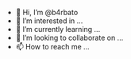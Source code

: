 - 👋 Hi, I’m @b4rbato
- 👀 I’m interested in ...
- 🌱 I’m currently learning ...
- 💞️ I’m looking to collaborate on ...
- 📫 How to reach me ...

<!---
b4rbato/b4rbato is a ✨ special ✨ repository because its `README.md` (this file) appears on your GitHub profile.
You can click the Preview link to take a look at your changes.
--->

